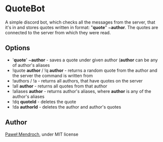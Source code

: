 # QuoteBot
A simple discord bot, which checks all the messages from the server, that it's in and stores quotes written in format: "**quote**" ~**author**.
The quotes are connected to the server from which they were read.

## Options

* '**quote**' ~**author** - saves a quote under given author (**author** can be any of author's aliases
* !quote **author** / !q **author** - returns a random quote from the author and the server the command is written from
* !authors / !a - returns all authors, that have quotes on the server
* !all **author** - returns all quotes from that author
* !aliases **author** - returns author's aliases, where **author** is any of the author's aliases
* !dq **quoteId** - deletes the quote
* !da **authorId** - deletes the author and author's quotes

## Author
[Paweł Mendroch](https://github.com/FrozenTear7), under MIT license
